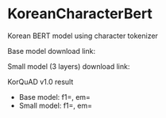 # KoreanCharacterBert
Korean BERT model using character tokenizer

Base model download link:

Small model (3 layers) download link:

KorQuAD v1.0 result
- Base model: f1=, em=
- Small model: f1=, em=
